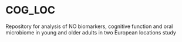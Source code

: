 # COG_LOC
Repository for analysis of NO biomarkers, cognitive function and oral microbiome in young and older adults in two European locations study
